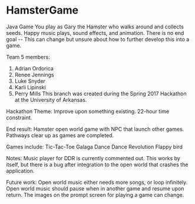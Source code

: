 # HamsterGame

Java Game
You play as Gary the Hamster who walks around and collects seeds. Happy music plays, sound effects, and animation.
There is no end goal -- This can change but unsure about how to further develop this into a game.

Team 5 members:
1. Adrian Ordorica
2. Renee Jennings
3. Luke Snyder
4. Karli Lipinski
5. Perry Mills
This branch was created during the Spring 2017 Hackathon at the University of Arkansas.

Hackathon Theme: Improve upon something existing. 22-hour time constraint.

End result: Hamster open world game with NPC that launch other games. Pathways clear up as games are completed.

Games include:
Tic-Tac-Toe
Galaga
Dance Dance Revolution
Flappy bird

Notes:
Music player for DDR is currently commented out. This works by itself, but there is a bug after integration to the open world that crashes the application.

Future work:
Open world music either needs more songs, or loop infinitely.
Open world music should pause when in another game and resume upon return.
The images on the prompt screen for playing a game can change.
